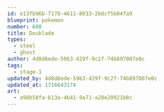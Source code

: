 ```yaml
---
id: e13fb96b-7178-4611-8033-2bdcf5b04fa9
blueprint: pokemon
number: 680
title: Doublade
types:
  - steel
  - ghost
author: 4d8d6ede-5963-429f-9c2f-74b897007e0c
tags:
  - stage-1
updated_by: 4d8d6ede-5963-429f-9c2f-74b897007e0c
updated_at: 1716643174
art:
  - a98b58fa-b13a-4b41-9a71-a28e20921b8c
---
```

